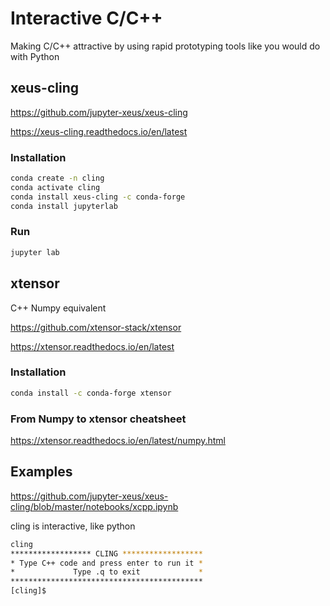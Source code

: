 # Interactive C/C++

Making C/C++ attractive by using rapid prototyping tools like you would do with Python

## xeus-cling

https://github.com/jupyter-xeus/xeus-cling

https://xeus-cling.readthedocs.io/en/latest

### Installation

```bash
conda create -n cling
conda activate cling
conda install xeus-cling -c conda-forge
conda install jupyterlab
```
### Run

```bash
jupyter lab
```

## xtensor

C++ Numpy equivalent

https://github.com/xtensor-stack/xtensor

https://xtensor.readthedocs.io/en/latest

### Installation
```bash
conda install -c conda-forge xtensor
```

### From Numpy to xtensor cheatsheet

https://xtensor.readthedocs.io/en/latest/numpy.html

## Examples

https://github.com/jupyter-xeus/xeus-cling/blob/master/notebooks/xcpp.ipynb

cling is interactive, like python

```bash
cling
****************** CLING ******************
* Type C++ code and press enter to run it *
*             Type .q to exit             *
*******************************************
[cling]$ 
```